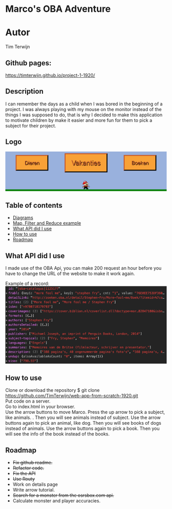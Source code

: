 # Marco's OBA Adventure

# Autor
Tim Terwijn

## Github pages:
https://timterwijn.github.io/project-1-1920/

## Description
I can remember the days as a child when I was bored in the beginning of a project. I was always playing with my mouse on the monitor instead of the things I was supposed to do, that is why I decided to make this application to motivate children by make it easier and more fun for them to pick a subject for their project.

## Logo
![Logo](/static/img/logo.png)

## Table of contents
* [Diagrams](#diagrams)
* [Map, Filter and Reduce example](#map,-filter-and-reduce-example)
* [What API did I use](#what-api-did-I-use)
* [How to use](#how-to-use)
* [Roadmap](#roadmap)

<!-- What external data source is featured in your project and what are its properties 🌠 -->
## What API did I use
I made use of the OBA Api, you can make 200 request an hour before you have to change the URL of the website to make it work again.  

Example of a record:
![API](/static/img/API.PNG)

## How to use
Clone or download the repository $ git clone https://github.com/TimTerwijn/web-app-from-scratch-1920.git  
Put code on a server.  
Go to index.html in your browser.  
Use the arrow buttons to move Marco. 
Press the up arrow to pick a subject, like animals. . 
Then you will see animals instead of subject.
Use the arrow buttons again to pick an animal, like dog.
Then you will see books of dogs instead of animals.
Use the arrow buttons again to pick a book.
Then you will see the info of the book instead of the books.

## Roadmap
* ~~Fix github readme.~~  
* ~~Refactor code.~~  
* ~~Fix the API~~  
* ~~Use Routy~~
* Work on details page  
* Write arrow tutorial. 
* ~~Search for a monster from the osrsbox.com api.~~
* Calculate monster and player accuracies.

